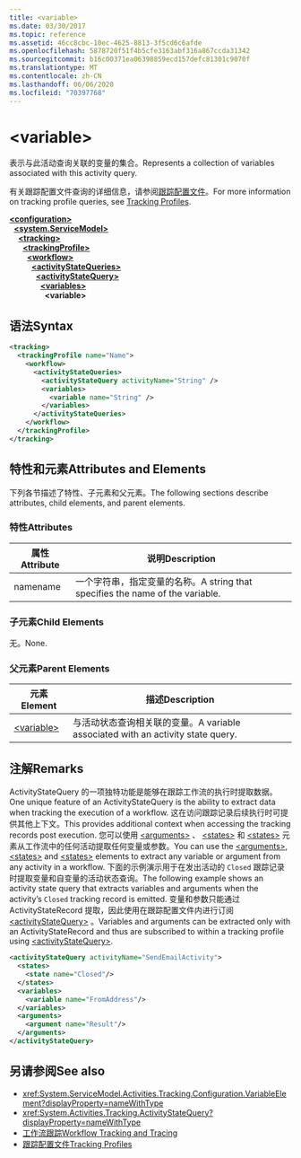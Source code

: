 ```yaml
---
title: <variable>
ms.date: 03/30/2017
ms.topic: reference
ms.assetid: 46cc8cbc-10ec-4625-8813-3f5cd6c6afde
ms.openlocfilehash: 5878720f51f4b5cfe3163abf316a867ccda31342
ms.sourcegitcommit: b16c00371ea06398859ecd157defc81301c9070f
ms.translationtype: MT
ms.contentlocale: zh-CN
ms.lasthandoff: 06/06/2020
ms.locfileid: "70397768"
---
```

# \<variable>
<span data-ttu-id="902ac-101">表示与此活动查询关联的变量的集合。</span><span class="sxs-lookup"><span data-stu-id="902ac-101">Represents a collection of variables associated with this activity query.</span></span>  
  
 <span data-ttu-id="902ac-102">有关跟踪配置文件查询的详细信息，请参阅[跟踪配置文件](../../../windows-workflow-foundation/tracking-profiles.md)。</span><span class="sxs-lookup"><span data-stu-id="902ac-102">For more information on tracking profile queries, see [Tracking Profiles](../../../windows-workflow-foundation/tracking-profiles.md).</span></span>  
  
[**\<configuration>**](../configuration-element.md)\
&nbsp;&nbsp;[**\<system.ServiceModel>**](system-servicemodel-of-workflow.md)\
&nbsp;&nbsp;&nbsp;&nbsp;[**\<tracking>**](tracking.md)\
&nbsp;&nbsp;&nbsp;&nbsp;&nbsp;&nbsp;[**\<trackingProfile>**](trackingprofile.md)\
&nbsp;&nbsp;&nbsp;&nbsp;&nbsp;&nbsp;&nbsp;&nbsp;[**\<workflow>**](workflow.md)\
&nbsp;&nbsp;&nbsp;&nbsp;&nbsp;&nbsp;&nbsp;&nbsp;&nbsp;&nbsp;[**\<activityStateQueries>**](activitystatequeries.md)\
&nbsp;&nbsp;&nbsp;&nbsp;&nbsp;&nbsp;&nbsp;&nbsp;&nbsp;&nbsp;&nbsp;&nbsp;[**\<activityStateQuery>**](activitystatequery.md)\
&nbsp;&nbsp;&nbsp;&nbsp;&nbsp;&nbsp;&nbsp;&nbsp;&nbsp;&nbsp;&nbsp;&nbsp;&nbsp;&nbsp;[**\<variables>**](variables.md)\
&nbsp;&nbsp;&nbsp;&nbsp;&nbsp;&nbsp;&nbsp;&nbsp;&nbsp;&nbsp;&nbsp;&nbsp;&nbsp;&nbsp;&nbsp;&nbsp;**\<variable>**  
  
## <a name="syntax"></a><span data-ttu-id="902ac-103">语法</span><span class="sxs-lookup"><span data-stu-id="902ac-103">Syntax</span></span>  
  
```xml  
<tracking>
  <trackingProfile name="Name">
    <workflow>
      <activityStateQueries>
        <activityStateQuery activityName="String" />
        <variables>
          <variable name="String" />
        </variables>
      </activityStateQueries>
    </workflow>
  </trackingProfile>
</tracking>  
```  
  
## <a name="attributes-and-elements"></a><span data-ttu-id="902ac-104">特性和元素</span><span class="sxs-lookup"><span data-stu-id="902ac-104">Attributes and Elements</span></span>  
 <span data-ttu-id="902ac-105">下列各节描述了特性、子元素和父元素。</span><span class="sxs-lookup"><span data-stu-id="902ac-105">The following sections describe attributes, child elements, and parent elements.</span></span>  
  
### <a name="attributes"></a><span data-ttu-id="902ac-106">特性</span><span class="sxs-lookup"><span data-stu-id="902ac-106">Attributes</span></span>  
  
|<span data-ttu-id="902ac-107">属性</span><span class="sxs-lookup"><span data-stu-id="902ac-107">Attribute</span></span>|<span data-ttu-id="902ac-108">说明</span><span class="sxs-lookup"><span data-stu-id="902ac-108">Description</span></span>|  
|---------------|-----------------|  
|<span data-ttu-id="902ac-109">name</span><span class="sxs-lookup"><span data-stu-id="902ac-109">name</span></span>|<span data-ttu-id="902ac-110">一个字符串，指定变量的名称。</span><span class="sxs-lookup"><span data-stu-id="902ac-110">A string that specifies the name of the variable.</span></span>|  
  
### <a name="child-elements"></a><span data-ttu-id="902ac-111">子元素</span><span class="sxs-lookup"><span data-stu-id="902ac-111">Child Elements</span></span>  
 <span data-ttu-id="902ac-112">无。</span><span class="sxs-lookup"><span data-stu-id="902ac-112">None.</span></span>  
  
### <a name="parent-elements"></a><span data-ttu-id="902ac-113">父元素</span><span class="sxs-lookup"><span data-stu-id="902ac-113">Parent Elements</span></span>  
  
|<span data-ttu-id="902ac-114">元素</span><span class="sxs-lookup"><span data-stu-id="902ac-114">Element</span></span>|<span data-ttu-id="902ac-115">描述</span><span class="sxs-lookup"><span data-stu-id="902ac-115">Description</span></span>|  
|-------------|-----------------|  
|[\<variable>](variable.md)|<span data-ttu-id="902ac-116">与活动状态查询相关联的变量。</span><span class="sxs-lookup"><span data-stu-id="902ac-116">A variable associated with an activity state query.</span></span>|  
  
## <a name="remarks"></a><span data-ttu-id="902ac-117">注解</span><span class="sxs-lookup"><span data-stu-id="902ac-117">Remarks</span></span>  
 <span data-ttu-id="902ac-118">ActivityStateQuery 的一项独特功能是能够在跟踪工作流的执行时提取数据。</span><span class="sxs-lookup"><span data-stu-id="902ac-118">One unique feature of an ActivityStateQuery is the ability to extract data when tracking the execution of a workflow.</span></span> <span data-ttu-id="902ac-119">这在访问跟踪记录后续执行时可提供其他上下文。</span><span class="sxs-lookup"><span data-stu-id="902ac-119">This provides additional context when accessing the tracking records post execution.</span></span> <span data-ttu-id="902ac-120">您可以使用 [\<arguments>](arguments.md) 、 [\<states>](states.md) 和 [\<states>](states.md) 元素从工作流中的任何活动提取任何变量或参数。</span><span class="sxs-lookup"><span data-stu-id="902ac-120">You can use the [\<arguments>](arguments.md), [\<states>](states.md) and [\<states>](states.md) elements to extract any variable or argument from any activity in a workflow.</span></span> <span data-ttu-id="902ac-121">下面的示例演示用于在发出活动的 `Closed` 跟踪记录时提取变量和自变量的活动状态查询。</span><span class="sxs-lookup"><span data-stu-id="902ac-121">The following example shows an activity state query that extracts variables and arguments when the activity’s `Closed` tracking record is emitted.</span></span> <span data-ttu-id="902ac-122">变量和参数只能通过 ActivityStateRecord 提取，因此使用在跟踪配置文件内进行订阅 [\<activityStateQuery>](activitystatequery.md) 。</span><span class="sxs-lookup"><span data-stu-id="902ac-122">Variables and arguments can be extracted only with an ActivityStateRecord and thus are subscribed to within a tracking profile using [\<activityStateQuery>](activitystatequery.md).</span></span>  
  
```xml  
<activityStateQuery activityName="SendEmailActivity">  
  <states>  
    <state name="Closed"/>  
  </states>  
  <variables>  
    <variable name="FromAddress"/>  
  </variables>  
  <arguments>  
    <argument name="Result"/>  
  </arguments>  
</activityStateQuery>  
```  
  
## <a name="see-also"></a><span data-ttu-id="902ac-123">另请参阅</span><span class="sxs-lookup"><span data-stu-id="902ac-123">See also</span></span>

- <xref:System.ServiceModel.Activities.Tracking.Configuration.VariableElement?displayProperty=nameWithType>
- <xref:System.Activities.Tracking.ActivityStateQuery?displayProperty=nameWithType>
- [<span data-ttu-id="902ac-124">工作流跟踪</span><span class="sxs-lookup"><span data-stu-id="902ac-124">Workflow Tracking and Tracing</span></span>](../../../windows-workflow-foundation/workflow-tracking-and-tracing.md)
- [<span data-ttu-id="902ac-125">跟踪配置文件</span><span class="sxs-lookup"><span data-stu-id="902ac-125">Tracking Profiles</span></span>](../../../windows-workflow-foundation/tracking-profiles.md)
